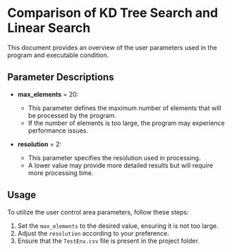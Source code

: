 # Comparison of KD Tree Search and Linear Search

This document provides an overview of the user parameters used in the program and executable condition.

## Parameter Descriptions

- **max_elements** = 20: 
  - This parameter defines the maximum number of elements that will be processed by the program.
  - If the number of elements is too large, the program may experience performance issues.
  
- **resolution** = 2: 
  - This parameter specifies the resolution used in processing.
  - A lower value may provide more detailed results but will require more processing time.

## Usage

To utilize the user control area parameters, follow these steps:

1. Set the `max_elements` to the desired value, ensuring it is not too large.
2. Adjust the `resolution` according to your preference.
3. Ensure that the `TestEnv.csv` file is present in the project folder.

